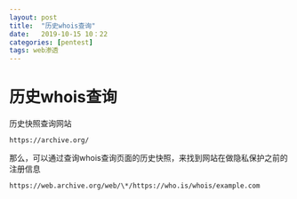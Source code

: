 ```yaml
---
layout: post
title:  "历史whois查询"
date:   2019-10-15 10：22
categories: [pentest]
tags: web渗透
---
```

<!-- more -->
# 历史whois查询

历史快照查询网站

``` https://archive.org/ ```

那么，可以通过查询whois查询页面的历史快照，来找到网站在做隐私保护之前的注册信息

``` https://web.archive.org/web/\*/https://who.is/whois/example.com ```

